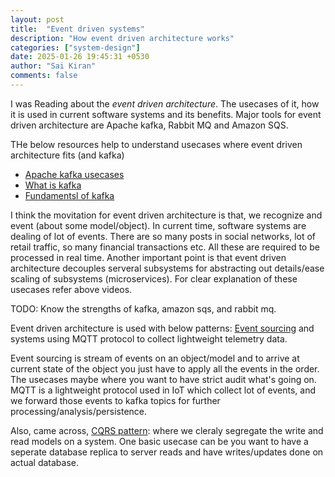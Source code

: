 ```yaml
---
layout: post
title:  "Event driven systems"
description: "How event driven architecture works"
categories: ["system-design"]
date: 2025-01-26 19:45:31 +0530
author: "Sai Kiran"
comments: false
---
```


I was Reading about the _event driven architecture_. The usecases of it, how it is used in current software systems and its benefits. Major tools for event driven architecture are Apache kafka, Rabbit MQ and Amazon SQS.

THe below resources help to understand usecases where event driven architecture fits (and kafka)

* [Apache kafka usecases](https://www.youtube.com/watch?v=BsojaA1XnpM&list=PLa7VYi0yPIH2PelhRHoFR5iQgflg-y6JA&index=3)
* [What is kafka](https://www.youtube.com/watch?v=aj9CDZm0Glc)
* [Fundamentsl of kafka](https://www.youtube.com/watch?v=B5j3uNBH8X4&list=PLa7VYi0yPIH2PelhRHoFR5iQgflg-y6JA&index=3)

I think the movitation for event driven architecture is that, we recognize and event (about some model/object). In current time, software systems are dealing of lot of events. There are so many posts in social networks, lot of retail traffic, so many financial transactions etc. All these are required to be processed in real time. Another important point is that event driven architecture decouples serveral subsystems for abstracting out details/ease scaling of subsystems (microservices).
For clear explanation of these usecases refer above videos.

TODO: Know the strengths of kafka, amazon sqs, and rabbit mq.

Event driven architecture is used with below patterns:
[Event sourcing](https://microservices.io/patterns/data/event-sourcing.html#solution) and systems using MQTT protocol to collect lightweight telemetry data.

Event sourcing is stream of events on an object/model and to arrive at current state of the object you just have to apply all the events in the order. The usecases maybe where you want to have strict audit what's going on. MQTT is a lightweight protocol used in IoT which collect lot of events, and we forward those events to kafka topics for further processing/analysis/persistence.

Also, came across, [CQRS pattern](https://www.geeksforgeeks.org/cqrs-command-query-responsibility-segregation/): where we cleraly segregate the write and read models on a system. One basic usecase can be you want to have a seperate database replica to server reads and have writes/updates done on actual database.
